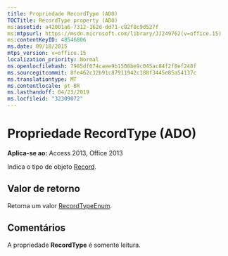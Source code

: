 ```yaml
---
title: Propriedade RecordType (ADO)
TOCTitle: RecordType property (ADO)
ms:assetid: a42001a6-7312-162d-dd71-c82f8c9d527f
ms:mtpsurl: https://msdn.microsoft.com/library/JJ249762(v=office.15)
ms:contentKeyID: 48546806
ms.date: 09/18/2015
mtps_version: v=office.15
localization_priority: Normal
ms.openlocfilehash: 7985df074caee9b1508be9c045ac84f2f8ef248f
ms.sourcegitcommit: 8fe462c32b91c87911942c188f3445e85a54137c
ms.translationtype: MT
ms.contentlocale: pt-BR
ms.lasthandoff: 04/23/2019
ms.locfileid: "32309072"
---
```

# <a name="recordtype-property-ado"></a>Propriedade RecordType (ADO)


**Aplica-se ao:** Access 2013, Office 2013

Indica o tipo de objeto [Record](record-object-ado.md).

## <a name="return-value"></a>Valor de retorno

Retorna um valor [RecordTypeEnum](recordtypeenum.md).

## <a name="remarks"></a>Comentários

A propriedade **RecordType** é somente leitura.

